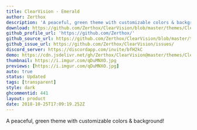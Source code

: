 ```yaml
---
title: ClearVision - Emerald
author: Zerthox
description: 'A peaceful, green theme with customizable colors & background!'
download: https://github.com/Zerthox/ClearVision/blob/master/themes/ClearVision_Emerald.theme.css
github_profile_url: 'https://github.com/Zerthox/'
github_source_url: https://github.com/Zerthox/ClearVision/blob/master/themes/ClearVision_Emerald.theme.css
github_issue_url: https://github.com/Zerthox/ClearVision/issues/
discord_server: https://discordapp.com/invite/bfH2kC
demo: https://cdn.jsdelivr.net/gh/Zerthox/ClearVision@master/themes/ClearVision_Emerald.theme.css
thumbnail: https://i.imgur.com/qDuMNXO.jpg
previews: [https://i.imgur.com/qDuMNXO.jpg]
auto: true
status: Updated
tags: [transparent]
style: dark
ghcommentid: 441
layout: product
date: 2018-10-25T17:09:19.252Z
---
```

A peaceful, green theme with customizable colors & background!